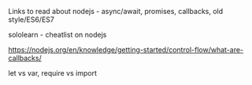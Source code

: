 Links to read about nodejs - async/await, promises, callbacks, old style/ES6/ES7

sololearn - cheatlist on nodejs

https://nodejs.org/en/knowledge/getting-started/control-flow/what-are-callbacks/


let vs var, require vs import 
